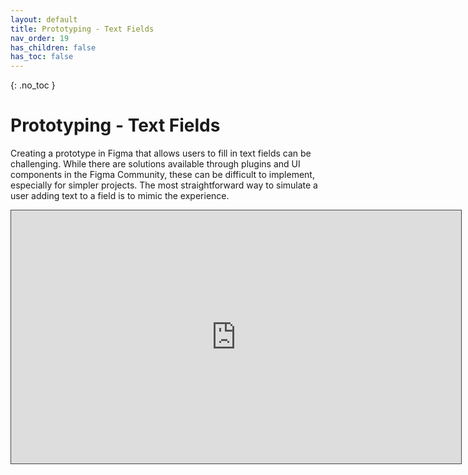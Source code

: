 ```yaml
---
layout: default
title: Prototyping - Text Fields
nav_order: 19
has_children: false
has_toc: false
---
```


{: .no_toc }

# Prototyping - Text Fields

Creating a prototype in Figma that allows users to fill in text fields can be challenging. While there are solutions available through plugins and UI components in the Figma Community, these can be difficult to implement, especially for simpler projects. The most straightforward way to simulate a user adding text to a field is to mimic the experience.

<iframe src="https://solent.cloud.panopto.eu/Panopto/Pages/Embed.aspx?id=b479f63d-53d9-4529-b62e-b225016483ce&autoplay=false&offerviewer=true&showtitle=true&showbrand=true&captions=true&interactivity=all" height="405" width="720" style="border: 1px solid #464646;" allowfullscreen allow="autoplay" aria-label="Panopto Embedded Video Player" aria-description="Figma Prototyping - Text Fields" ></iframe>